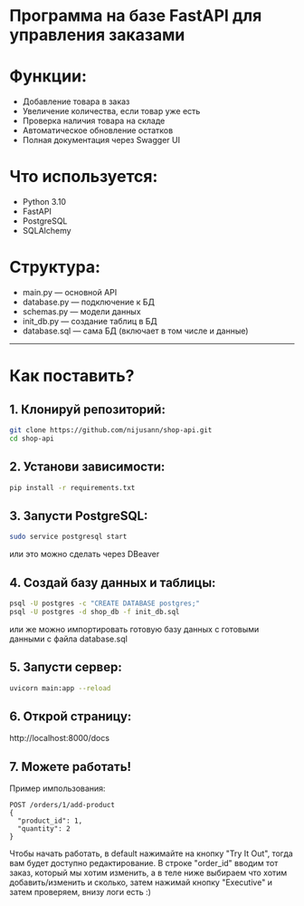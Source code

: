 # Программа на базе FastAPI для управления заказами

# Функции:
- Добавление товара в заказ
- Увеличение количества, если товар уже есть
- Проверка наличия товара на складе
- Автоматическое обновление остатков
- Полная документация через Swagger UI

# Что используется:
- Python 3.10
- FastAPI
- PostgreSQL
- SQLAlchemy

# Структура:
- main.py — основной API
- database.py — подключение к БД
- schemas.py — модели данных
- init_db.py — создание таблиц в БД
- database.sql — сама БД (включает в том числе и данные)

-----------------------------------------------------------------------------------------------

# Как поставить?

## 1. Клонируй репозиторий:
```bash
git clone https://github.com/nijusann/shop-api.git
cd shop-api
```
## 2. Установи зависимости:
```bash
pip install -r requirements.txt
```
## 3. Запусти PostgreSQL:
```bash
sudo service postgresql start
```
или это можно сделать через DBeaver

## 4. Создай базу данных и таблицы:
```bash
psql -U postgres -c "CREATE DATABASE postgres;"
psql -U postgres -d shop_db -f init_db.sql
```
или же можно импортировать готовую базу данных с готовыми данными с файла database.sql

## 5. Запусти сервер:
```bash
uvicorn main:app --reload
```
## 6. Открой страницу: 
http://localhost:8000/docs

## 7. Можете работать!

Пример импользования:
```http
POST /orders/1/add-product
{
  "product_id": 1,
  "quantity": 2
}
```

Чтобы начать работать, в default нажимайте на кнопку "Try It Out", тогда вам будет доступно редактирование. В строке "order_id" вводим тот заказ, который мы хотим изменить, а в теле ниже выбираем что хотим добавить/изменить и сколько, затем нажимай кнопку "Executive" и затем проверяем, внизу логи есть :)

